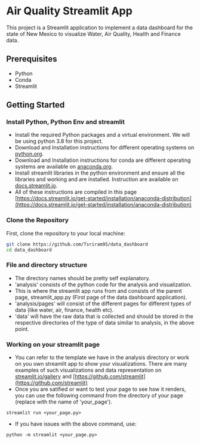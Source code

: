 # Air Quality Streamlit App

This project is a Streamlit application to implement a data dashboard for the state of New Mexico to visualize Water, Air Quality, Health and Finance data. 

## Prerequisites

- Python
- Conda
- Streamlit

## Getting Started

### Install Python, Python Env and streamlit 

- Install the required Python packages and a virtual environment. We will be using python 3.8 for this project.
- Download and Installation instructions for different operating systems on [python.org](python.org).
- Download and Installation instructions for conda are different operating systems are available on [anaconda.org](anaconda.org).
- Install streamlit libraries in the python environment and ensure all the libraries and working and are installed. Instruction are available on [docs.streamlit.io](docs.streamlit.io).
- All of these instructions are compiled in this page [https://docs.streamlit.io/get-started/installation/anaconda-distribution](https://docs.streamlit.io/get-started/installation/anaconda-distribution)

### Clone the Repository

First, clone the repository to your local machine:

```sh
git clone https://github.com/Tsriram95/data_dashboard
cd data_dashboard
```

### File and directory structure

- The directory names should be pretty self explanatory.
- 'analysis' consists of the python code for the analysis and visualization.
- This is where the streamlit app runs from and consists of the parent page, streamlit_app.py (First page of the data dashboard application).
- 'analysis/pages' will consist of the different pages for different types of data (like water, air, finance, health etc).
- 'data' will have the raw data that is collected and should be stored in the respective directories of the type of data similar to analysis, in the above point.

### Working on your streamlit page

- You can refer to the template we have in the analysis directory or work on you own streamlit app to show your visualizations. There are many examples of such visualizations and data representation on [streamlit.io/gallery](streamlit.io/gallery) and [https://github.com/streamlit](https://github.com/streamlit)
- Once you are satified or want to test your page to see how it renders, you can use the following command from the directory of your page (replace with the name of 'your_page').

```
streamlit run <your_page.py>
```

- If you have issues with the above command, use:

```
python -m streamlit <your_page.py>
```